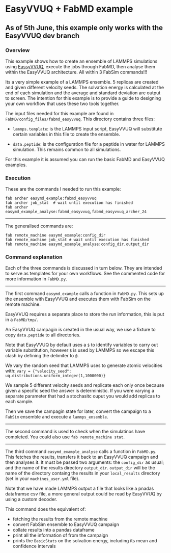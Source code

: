 # EasyVVUQ + FabMD example

## As of 5th June, this example only works with the EasyVVUQ dev branch

### Overview

This example shows how to create an ensemble of LAMMPS simulations using [EassyVVUQ](https://github.com/UCL-CCS/EasyVVUQ), execute the jobs through FabMD, then analyse them within the EasyVVUQ architecture. All within 3 FabSim commands!!!

Its a very simple example of a LAMMPS ensemble. 5 replicas are created and given different velocity seeds. The solvation energy is calculated at the end of each simulation and the average and standard deviation are output to screen. The intention for this example is to provide a guide to designing your own workflow that uses these two tools together. 

The input files needed for this example are found in `FabMD/config_files/fabmd_easyvvuq`. This directory contains three files:

+ `lammps.template`: is the LAMMPS input script, EasyVVUQ will substitute certain variables in this file to create the ensemble. 

+ `data.peptide`: is the configuration file for a peptide in water for LAMMPS simulation. This remains common to all simulations.

For this example it is assumed you can run the basic FabMD and EasyVVUQ examples.

### Execution

These are the commands I needed to run this example:

```
fab archer easymd_example:fabmd_easyvvuq
fab archer job_stat  # wait until execution has finished
fab archer easymd_example_analyse:fabmd_easyvvuq,fabmd_easyvvuq_archer_24
```

---
The generalised commands are:

```
fab remote_machine easymd_example:config_dir
fab remote_machine job_stat # wait until execution has finished
fab remote_machine easymd_example_analyse:config_dir,output_dir
```

### Command explanation

Each of the three commands is discussed in turn below. They are intended to serve as templates for your own workflows. See the commented code for more information in `FabMD.py`.

---

The first command `easymd_example` calls a function in `FabMD.py`. This sets up the ensemble with EasyVVUQ and executes them with FabSim on the remote machine. 

EasyVVUQ requires a separate place to store the run information, this is put in a `FabMD/tmp/`. 

An EasyVVUQ campagin is created in the usual way, we use a fixture to copy `data.peptide` to all directories.

Note that EasyVVUQ by default uses a `$` to identify variables to carry out variable substitution, however `$` is used by LAMMPS so we escape this clash by defining the delimiter to `@`.

We vary the random seed that LAMMPS uses to generate atomic velocities with: `vary = {"velocity_seed": uq.distributions.uniform_integer(1,1000000)}` 

We sample 5 different velocity seeds and replicate each only once because given a specific seed the answer is deterministic. If you were varying a separate parameter that had a stochasitc ouput you would add replicas to each sample.

Then we save the campagin state for later, convert the campaign to a `FabSim` ensemble and execute a `lammps_ensemble`.

---

The second command is used to check when the simulatinos have completed. You could also use `fab remote_machine stat`.

---

The third command `easymd_example_analyse` calls a function in `FabMD.py`. This fetches the results, transfers it back to an EasyVVUQ campaign and then analyses it. It must be passed two arguments: the `config_dir` as usual; and the name of the results directory `output_dir`. `output_dir` will be the name of the directory containg the results in your `local_results` directory (set in your `machines_user.yml` file).

Note that we have made LAMMPS output a file that looks like a pnadas dataframse csv file, a more general output could be read by EasyVVUQ by using a custom decoder. 

This command does the equivalent of:

+ fetching the results from the remote machine
+ convert FabSim ensemble to EasyVVUQ campaign
+ collate results into a pandas dataframe
+ print all the information of from the campaign
+ prints the `BasicStats` on the solvation energy, including its mean and confidence intervals


